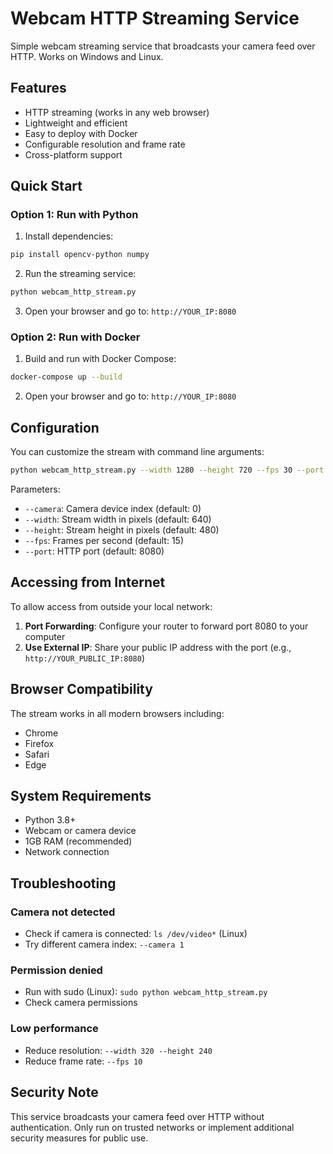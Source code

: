 # Webcam HTTP Streaming Service

Simple webcam streaming service that broadcasts your camera feed over HTTP. Works on Windows and Linux.

## Features

- HTTP streaming (works in any web browser)
- Lightweight and efficient
- Easy to deploy with Docker
- Configurable resolution and frame rate
- Cross-platform support

## Quick Start

### Option 1: Run with Python

1. Install dependencies:
```bash
pip install opencv-python numpy
```

2. Run the streaming service:
```bash
python webcam_http_stream.py
```

3. Open your browser and go to: `http://YOUR_IP:8080`

### Option 2: Run with Docker

1. Build and run with Docker Compose:
```bash
docker-compose up --build
```

2. Open your browser and go to: `http://YOUR_IP:8080`

## Configuration

You can customize the stream with command line arguments:

```bash
python webcam_http_stream.py --width 1280 --height 720 --fps 30 --port 8080 --camera 0
```

Parameters:
- `--camera`: Camera device index (default: 0)
- `--width`: Stream width in pixels (default: 640)
- `--height`: Stream height in pixels (default: 480)
- `--fps`: Frames per second (default: 15)
- `--port`: HTTP port (default: 8080)

## Accessing from Internet

To allow access from outside your local network:

1. **Port Forwarding**: Configure your router to forward port 8080 to your computer
2. **Use External IP**: Share your public IP address with the port (e.g., `http://YOUR_PUBLIC_IP:8080`)

## Browser Compatibility

The stream works in all modern browsers including:
- Chrome
- Firefox
- Safari
- Edge

## System Requirements

- Python 3.8+
- Webcam or camera device
- 1GB RAM (recommended)
- Network connection

## Troubleshooting

### Camera not detected
- Check if camera is connected: `ls /dev/video*` (Linux)
- Try different camera index: `--camera 1`

### Permission denied
- Run with sudo (Linux): `sudo python webcam_http_stream.py`
- Check camera permissions

### Low performance
- Reduce resolution: `--width 320 --height 240`
- Reduce frame rate: `--fps 10`

## Security Note

This service broadcasts your camera feed over HTTP without authentication. Only run on trusted networks or implement additional security measures for public use.

